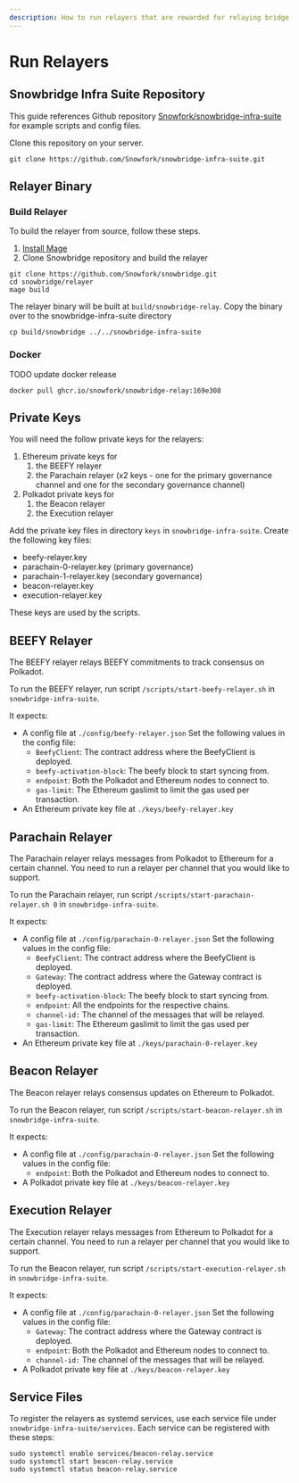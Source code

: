 ```yaml
---
description: How to run relayers that are rewarded for relaying bridge messages
---
```


# Run Relayers

## Snowbridge Infra Suite Repository

This guide references Github repository [Snowfork/snowbridge-infra-suite](https://github.com/Snowfork/snowbridge-infra-suite) for example scripts and config files.&#x20;

Clone this repository on your server.

```
git clone https://github.com/Snowfork/snowbridge-infra-suite.git
```

## Relayer Binary

### Build Relayer

To build the relayer from source, follow these steps.

1. [Install Mage](https://github.com/magefile/mage?tab=readme-ov-file#installation)
2. Clone Snowbridge repository and build the relayer

```
git clone https://github.com/Snowfork/snowbridge.git
cd snowbridge/relayer
mage build
```

The relayer binary will be built at `build/snowbridge-relay`. Copy the binary over to the snowbridge-infra-suite directory

```
cp build/snowbridge ../../snowbridge-infra-suite
```

### Docker

TODO update docker release

```
docker pull ghcr.io/snowfork/snowbridge-relay:169e308
```

## Private Keys

You will need the follow private keys for the relayers:

1. Ethereum private keys for&#x20;
   1. the BEEFY relayer
   2. the Parachain relayer (x2 keys - one for the primary governance channel and one for the secondary governance channel)
2. Polkadot private keys for
   1. the Beacon relayer
   2. the Execution relayer

Add the private key files in directory `keys` in `snowbridge-infra-suite`. Create the following key files:

* beefy-relayer.key
* parachain-0-relayer.key (primary governance)
* parachain-1-relayer.key (secondary governance)
* beacon-relayer.key
* execution-relayer.key

These keys are used by the scripts.

## BEEFY Relayer

The BEEFY relayer relays BEEFY commitments to track consensus on Polkadot.

To run the BEEFY relayer, run script `/scripts/start-beefy-relayer.sh` in `snowbridge-infra-suite`.

It expects:

* A config file at `./config/beefy-relayer.json` Set the following values in the config file:
  * `BeefyClient`: The contract address where the BeefyClient is deployed.
  * `beefy-activation-block`: The beefy block to start syncing from.
  * `endpoint`: Both the Polkadot and Ethereum nodes to connect to.
  * `gas-limit`: The Ethereum gaslimit to limit the gas used per transaction.
* An Ethereum private key file at `./keys/beefy-relayer.key`

## Parachain Relayer

The Parachain relayer relays messages from Polkadot to Ethereum for a certain channel. You need to run a relayer per channel that you would like to support.

To run the Parachain relayer, run script `/scripts/start-parachain-relayer.sh 0` in `snowbridge-infra-suite`.

It expects:

* A config file at `./config/parachain-0-relayer.json` Set the following values in the config file:
  * `BeefyClient`: The contract address where the BeefyClient is deployed.
  * `Gateway`: The contract address where the Gateway contract is deployed.
  * `beefy-activation-block`: The beefy block to start syncing from.
  * `endpoint`: All the endpoints for the respective chains.
  * `channel-id:` The channel of the messages that will be relayed.
  * `gas-limit`: The Ethereum gaslimit to limit the gas used per transaction.
* An Ethereum private key file at `./keys/parachain-0-relayer.key`

## Beacon Relayer

The Beacon relayer relays consensus updates on Ethereum to Polkadot.&#x20;

To run the Beacon relayer, run script `/scripts/start-beacon-relayer.sh` in `snowbridge-infra-suite`.

It expects:

* A config file at `./config/parachain-0-relayer.json` Set the following values in the config file:
  * `endpoint`: Both the Polkadot and Ethereum nodes to connect to.
* A Polkadot private key file at `./keys/beacon-relayer.key`

## Execution Relayer

The Execution relayer relays messages from Ethereum to Polkadot for a certain channel. You need to run a relayer per channel that you would like to support.

To run the Beacon relayer, run script `/scripts/start-execution-relayer.sh` in `snowbridge-infra-suite`.

It expects:

* A config file at `./config/parachain-0-relayer.json` Set the following values in the config file:
  * `Gateway`: The contract address where the Gateway contract is deployed.
  * `endpoint`: Both the Polkadot and Ethereum nodes to connect to.
  * `channel-id:` The channel of the messages that will be relayed.
* A Polkadot private key file at `./keys/beacon-relayer.key`

## Service Files

To register the relayers as systemd services, use each service file under `snowbridge-infra-suite/services`. Each service can be registered with these steps:

```
sudo systemctl enable services/beacon-relay.service
sudo systemctl start beacon-relay.service
sudo systemctl status beacon-relay.service
```
